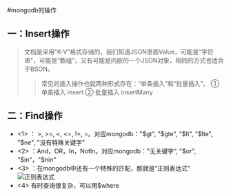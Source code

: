 #mongodb的操作
## 一：Insert操作
> 文档是采用“K-V”格式存储的，我们知道JSON里面Value，可能是“字符串”，可能是“数组”，又有可能是内嵌的一个JSON对象，相同的方式也适合于BSON。
 >> 常见的插入操作也就两种形式存在：“单条插入”和“批量插入”。
    ①  单条插入
         insert
    ② 批量插入
         insertMany

## 二：Find操作

* <1> ： >, >=, <, <=, !=, =。对应mongodb："$gt", "$gte", "$lt", "$lte", "$ne", "没有特殊关键字"
* <2> ：And，OR，In，NotIn。对应mongodb："无关键字“, "$or", "$in"，"$nin"
* <3> ：在mongodb中还有一个特殊的匹配，那就是“正则表达式”
    ![正则表达式](http://pic002.cnblogs.com/images/2012/214741/2012021900232833.png)
* <4> 有时查询很复杂，可以用$where


